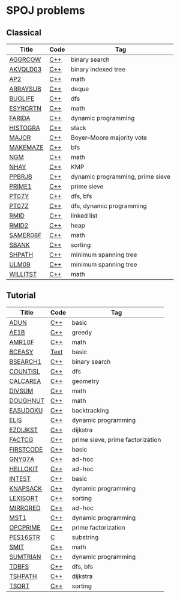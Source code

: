 # SPOJ problems

## Classical
|Title | Code | Tag  |
|------|------|------|
|[AGGRCOW](http://www.spoj.com/problems/AGGRCOW/)|[C++](https://github.com/RayZ-O/SPOJ/blob/master/src/Classical/aggrcow.cc)| binary search |
|[AKVQLD03](http://www.spoj.com/problems/AKVQLD03/)|[C++](https://github.com/RayZ-O/SPOJ/blob/master/src/Classical/akvqld03.cc)| binary indexed tree |
|[AP2](http://www.spoj.com/problems/AP2/)|[C++](https://github.com/RayZ-O/SPOJ/blob/master/src/Classical/ap2.cc)| math |
|[ARRAYSUB](http://www.spoj.com/problems/ARRAYSUB/)|[C++](https://github.com/RayZ-O/SPOJ/blob/master/src/Classical/arraysub.cc)| deque |
|[BUGLIFE](http://www.spoj.com/problems/BUGLIFE/)|[C++](https://github.com/RayZ-O/SPOJ/blob/master/src/Classical/buglife.cc)| dfs |
|[ESYRCRTN](http://www.spoj.com/problems/ESYRCRTN/)|[C++](https://github.com/RayZ-O/SPOJ/blob/master/src/Classical/esyrcrtn.cc)| math |
|[FARIDA](http://www.spoj.com/problems/FARIDA/)|[C++](https://github.com/RayZ-O/SPOJ/blob/master/src/Classical/farida.cc)| dynamic programming |
|[HISTOGRA](http://www.spoj.com/problems/HISTOGRA/)|[C++](https://github.com/RayZ-O/SPOJ/blob/master/src/Classical/histogra.cc)| stack |
|[MAJOR](http://www.spoj.com/problems/MAJOR/)|[C++](https://github.com/RayZ-O/SPOJ/blob/master/src/Classical/major.cc)| Boyer–Moore majority vote |
|[MAKEMAZE](http://www.spoj.com/problems/MAKEMAZE/)|[C++](https://github.com/RayZ-O/SPOJ/blob/master/src/Classical/makemaze.cc)|bfs|
|[NGM](http://www.spoj.com/problems/NGM/)|[C++](https://github.com/RayZ-O/SPOJ/blob/master/src/Classical/ngm.cc)| math |
|[NHAY](http://www.spoj.com/problems/NHAY/)|[C++](https://github.com/RayZ-O/SPOJ/blob/master/src/Classical/nhay.cc)| KMP |
|[PPBRJB](http://www.spoj.com/problems//)|[C++](https://github.com/RayZ-O/SPOJ/blob/master/src/Classical/ppbrjb.cc)| dynamic programming, prime sieve |
|[PRIME1](http://www.spoj.com/problems/PRIME1/)|[C++](https://github.com/RayZ-O/SPOJ/blob/master/src/Classical/prime1.cc)| prime sieve |
|[PT07Y](http://www.spoj.com/problems/PT07Y/)|[C++](https://github.com/RayZ-O/SPOJ/blob/master/src/Classical/pt07y.cc)| dfs, bfs |
|[PT07Z](http://www.spoj.com/problems/PT07Z/)|[C++](https://github.com/RayZ-O/SPOJ/blob/master/src/Classical/pt07z.cc)| dfs, dynamic programming |
|[RMID](http://www.spoj.com/problems/RMID/)|[C++](https://github.com/RayZ-O/SPOJ/blob/master/src/Classical/rmid.cc)| linked list |
|[RMID2](http://www.spoj.com/problems/RMID2/)|[C++](https://github.com/RayZ-O/SPOJ/blob/master/src/Classical/rmid2.cc)| heap |
|[SAMER08F](http://www.spoj.com/problems/SAMER08F/)|[C++](https://github.com/RayZ-O/SPOJ/blob/master/src/Classical/samer08f.cc)| math |
|[SBANK](http://www.spoj.com/problems/SBANK/)|[C++](https://github.com/RayZ-O/SPOJ/blob/master/src/Classical/sbank.cc)| sorting |
|[SHPATH](http://www.spoj.com/problems/SHPATH/)|[C++](https://github.com/RayZ-O/SPOJ/blob/master/src/Classical/shpath.cc)| minimum spanning tree |
|[ULM09](http://www.spoj.com/problems/ULM09/)|[C++](https://github.com/RayZ-O/SPOJ/blob/master/src/Classical/ulm09.cc)| minimum spanning tree |
|[WILLITST](http://www.spoj.com/problems/WILLITST/)|[C++](https://github.com/RayZ-O/SPOJ/blob/master/src/Classical/willitst.cc)| math |

## Tutorial
|Title | Code | Tag  |
|------|------|------|
|[ADUN](http://www.spoj.com/problems/ADUN/)|[C++](https://github.com/RayZ-O/SPOJ/blob/master/src/Tutorial/adun.cc)| basic |
|[AE1B](http://www.spoj.com/problems/AE1B/)|[C++](https://github.com/RayZ-O/SPOJ/blob/master/src/Tutorial/ae1b.cc)| greedy |
|[AMR10F](http://www.spoj.com/problems/AMR10F/)|[C++](https://github.com/RayZ-O/SPOJ/blob/master/src/Tutorial/amr10f.cc)| math |
|[BCEASY](http://www.spoj.com/problems/BCEASY/)|[Text](https://github.com/RayZ-O/SPOJ/blob/master/src/Tutorial/bceasy.txt)| basic |
|[BSEARCH1](http://www.spoj.com/problems/BSEARCH1/)|[C++](https://github.com/RayZ-O/SPOJ/blob/master/src/Tutorial/bsearch1.cc)| binary search |
|[COUNTISL](http://www.spoj.com/problems/COUNTISL/)|[C++](https://github.com/RayZ-O/SPOJ/blob/master/src/Tutorial/countisl.cc)| dfs |
|[CALCAREA](http://www.spoj.com/problems/CALCAREA/)|[C++](https://github.com/RayZ-O/SPOJ/blob/master/src/Tutorial/calcarea.cc)| geometry |
|[DIVSUM](http://www.spoj.com/problems/DIVSUM/)|[C++](https://github.com/RayZ-O/SPOJ/blob/master/src/Tutorial/divsum.cc)| math |
|[DOUGHNUT](http://www.spoj.com/problems/DOUGHNUT/)|[C++](https://github.com/RayZ-O/SPOJ/blob/master/src/Tutorial/doughnut.cc)| math |
|[EASUDOKU](http://www.spoj.com/problems/EASUDOKU/)|[C++](https://github.com/RayZ-O/SPOJ/blob/master/src/Tutorial/easudoku.cc)| backtracking |
|[ELIS](http://www.spoj.com/problems/ELIS/)|[C++](https://github.com/RayZ-O/SPOJ/blob/master/src/Tutorial/elis.cc)| dynamic programming |
|[EZDIJKST](http://www.spoj.com/problems/EZDIJKST/)|[C++](https://github.com/RayZ-O/SPOJ/blob/master/src/Tutorial/ezdijkst.cc)| dijkstra |
|[FACTCG](http://www.spoj.com/problems/FACTCG/)|[C++](https://github.com/RayZ-O/SPOJ/blob/master/src/Tutorial/factcg.c)| prime sieve, prime factorization |
|[FIRSTCODE](http://www.spoj.com/problems/FIRSTCODE/)|[C++](https://github.com/RayZ-O/SPOJ/blob/master/src/Tutorial/firstcode.cc)| basic |
|[GNY07A](http://www.spoj.com/problems/GNY07A/)|[C++](https://github.com/RayZ-O/SPOJ/blob/master/src/Tutorial/gny07a.cc)| ad-hoc |
|[HELLOKIT](http://www.spoj.com/problems/HELLOKIT/)|[C++](https://github.com/RayZ-O/SPOJ/blob/master/src/Tutorial/hellokit.cc)| ad-hoc |
|[INTEST](http://www.spoj.com/problems/INTEST/)|[C++](https://github.com/RayZ-O/SPOJ/blob/master/src/Tutorial/intest.cc)| basic |
|[KNAPSACK](http://www.spoj.com/problems/KNAPSACK/)|[C++](https://github.com/RayZ-O/SPOJ/blob/master/src/Tutorial/knapsack.cc)| dynamic programming |
|[LEXISORT](http://www.spoj.com/problems/LEXISORT/)|[C++](https://github.com/RayZ-O/SPOJ/blob/master/src/Tutorial/lexisort.cc)| sorting |
|[MIRRORED](http://www.spoj.com/problems/MIRRORED/)|[C++](https://github.com/RayZ-O/SPOJ/blob/master/src/Tutorial/mirrored.cc)| ad-hoc |
|[MST1](http://www.spoj.com/problems/MST1/)|[C++](https://github.com/RayZ-O/SPOJ/blob/master/src/Tutorial/mst1.cc)| dynamic programming |
|[OPCPRIME](http://www.spoj.com/problems/OPCPRIME/)|[C++](https://github.com/RayZ-O/SPOJ/blob/master/src/Tutorial/opcprime.c)| prime factorization |
|[PES16STR](http://www.spoj.com/problems/PES16STR/)|[C](https://github.com/RayZ-O/SPOJ/blob/master/src/Tutorial/pes16str.c)| substring |
|[SMIT](http://www.spoj.com/problems/SMIT/)|[C++](https://github.com/RayZ-O/SPOJ/blob/master/src/Tutorial/smit.cc)| math |
|[SUMTRIAN](http://www.spoj.com/problems/SUMTRIAN/)|[C++](https://github.com/RayZ-O/SPOJ/blob/master/src/Tutorial/sumtrian.cc)| dynamic programming |
|[TDBFS](http://www.spoj.com/problems/TDBFS/)|[C++](https://github.com/RayZ-O/SPOJ/blob/master/src/Tutorial/tdbfs.cc)| dfs, bfs |
|[TSHPATH](http://www.spoj.com/problems/TSHPATH/)|[C++](https://github.com/RayZ-O/SPOJ/blob/master/src/Tutorial/tshpath.cc)| dijkstra |
|[TSORT](http://www.spoj.com/problems/TSORT/)|[C++](https://github.com/RayZ-O/SPOJ/blob/master/src/Tutorial/tsort.cc)| sorting |


